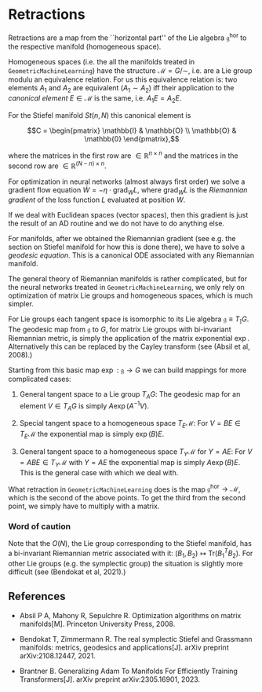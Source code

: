 # Retractions

Retractions are a map from the ``horizontal part'' of the Lie algebra $\mathfrak{g}^\mathrm{hor}$ to the respective manifold (homogeneous space).

Homogeneous spaces (i.e. the all the manifolds treated in `GeometricMachineLearning`) have the structure $\mathcal{M} = G/\sim$, i.e. are a Lie group modulu an equivalence relation.  For us this equivalence relation is: two elements $A_1$ and $A_2$ are equivalent ($A_1 \sim A_2$) iff their application to the *canonical element* $E\in\mathcal{M}$ is the same, i.e. $A_1E = A_2E$. 

For the Stiefel manifold $St(n,N)$ this canonical element is 
```math
C = \begin{pmatrix}
    \mathbb{I} & \mathbb{O} \\
    \mathbb{O} & \mathbb{0} 
\end{pmatrix},
```
where the matrices in the first row are $\in\mathbb{R}^{n\times{}n}$ and the matrices in the second row are $\in\mathbb{R}^{(N-n)\times{}n}$.

For optimization in neural networks (almost always first order) we solve a gradient flow equation $\dot{W} = -\eta\cdot\mathrm{grad}_WL$, where $\mathrm{grad}_WL$ is the *Riemannian gradient* of the loss function $L$ evaluated at position $W$.

If we deal with Euclidean spaces (vector spaces), then this gradient is just the result of an AD routine and we do not have to do anything else. 

For manifolds, after we obtained the Riemannian gradient (see e.g. the section on Stiefel manifold for how this is done there), we have to solve a *geodesic equation*. This is a canonical ODE associated with any Riemannian manifold. 

The general theory of Riemannian manifolds is rather complicated, but for the neural networks treated in `GeometricMachineLearning`, we only rely on optimization of matrix Lie groups and homogeneous spaces, which is much simpler. 

For Lie groups each tangent space is isomorphic to its Lie algebra $\mathfrak{g}\equiv{}T_\mathbb{I}G$. The geodesic map from $\mathfrak{g}$ to $G$, for matrix Lie groups with bi-invariant Riemannian metric, is simply the application of the matrix exponential $\exp$. Alternatively this can be replaced by the Cayley transform (see (Absil et al, 2008).)
 
Starting from this basic map $\exp:\mathfrak{g}\to{}G$ we can build mappings for more complicated cases: 

1. General tangent space to a Lie group $T_AG$: The geodesic map for an element $V\in{}T_AG$ is simply $A\exp(A^{-1}V)$.

2. Special tangent space to a homogeneous space $T_E\mathcal{M}$: For $V=BE\in{}T_E\mathcal{M}$ the exponential map is simply $\exp(B)E$. 

3. General tangent space to a homogeneous space $T_Y\mathcal{M}$ for $Y = AE$: For $V=ABE\in{}T_Y\mathcal{M}$ with $Y = AE$ the exponential map is simply $A\exp(B)E$. This is the general case with which we deal with.  

What retraction in `GeometricMachineLearning` does is the map $\mathfrak{g}^\mathrm{hor}\to\mathcal{M}$, which is the second of the above points. To get the third from the second point, we simply have to multiply with a matrix. 


### Word of caution

Note that the $O(N)$, the Lie group corresponding to the Stiefel manifold, has a bi-invariant Riemannian metric associated with it: $(B_1,B_2)\mapsto \mathrm{Tr}(B_1^TB_2)$.
For other Lie groups (e.g. the symplectic group) the situation is slightly more difficult (see (Bendokat et al, 2021).)

## References 

- Absil P A, Mahony R, Sepulchre R. Optimization algorithms on matrix manifolds[M]. Princeton University Press, 2008.

- Bendokat T, Zimmermann R. The real symplectic Stiefel and Grassmann manifolds: metrics, geodesics and applications[J]. arXiv preprint arXiv:2108.12447, 2021.

- Brantner B. Generalizing Adam To Manifolds For Efficiently Training Transformers[J]. arXiv preprint arXiv:2305.16901, 2023.